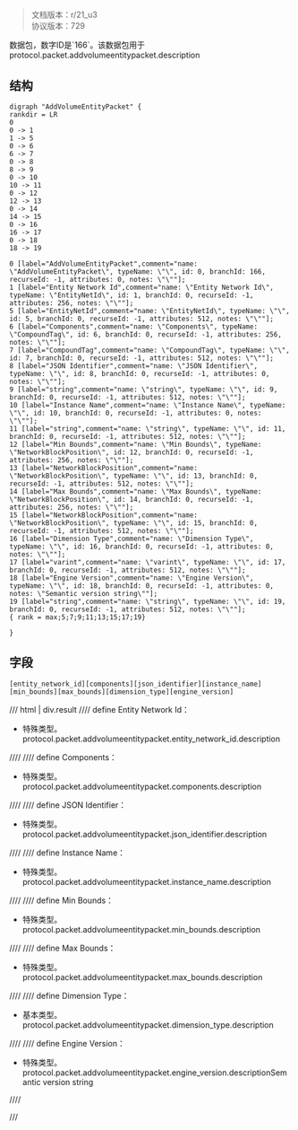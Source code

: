 # <!-- md:samp AddVolumeEntityPacket -->

> 文档版本：r/21_u3<br/>协议版本：729

<!-- md:samp AddVolumeEntityPacket -->数据包，数字ID是`166`。该数据包用于protocol.packet.addvolumeentitypacket.description

## 结构

```viz
digraph "AddVolumeEntityPacket" {
rankdir = LR
0
0 -> 1
1 -> 5
0 -> 6
6 -> 7
0 -> 8
8 -> 9
0 -> 10
10 -> 11
0 -> 12
12 -> 13
0 -> 14
14 -> 15
0 -> 16
16 -> 17
0 -> 18
18 -> 19

0 [label="AddVolumeEntityPacket",comment="name: \"AddVolumeEntityPacket\", typeName: \"\", id: 0, branchId: 166, recurseId: -1, attributes: 0, notes: \"\""];
1 [label="Entity Network Id",comment="name: \"Entity Network Id\", typeName: \"EntityNetId\", id: 1, branchId: 0, recurseId: -1, attributes: 256, notes: \"\""];
5 [label="EntityNetId",comment="name: \"EntityNetId\", typeName: \"\", id: 5, branchId: 0, recurseId: -1, attributes: 512, notes: \"\""];
6 [label="Components",comment="name: \"Components\", typeName: \"CompoundTag\", id: 6, branchId: 0, recurseId: -1, attributes: 256, notes: \"\""];
7 [label="CompoundTag",comment="name: \"CompoundTag\", typeName: \"\", id: 7, branchId: 0, recurseId: -1, attributes: 512, notes: \"\""];
8 [label="JSON Identifier",comment="name: \"JSON Identifier\", typeName: \"\", id: 8, branchId: 0, recurseId: -1, attributes: 0, notes: \"\""];
9 [label="string",comment="name: \"string\", typeName: \"\", id: 9, branchId: 0, recurseId: -1, attributes: 512, notes: \"\""];
10 [label="Instance Name",comment="name: \"Instance Name\", typeName: \"\", id: 10, branchId: 0, recurseId: -1, attributes: 0, notes: \"\""];
11 [label="string",comment="name: \"string\", typeName: \"\", id: 11, branchId: 0, recurseId: -1, attributes: 512, notes: \"\""];
12 [label="Min Bounds",comment="name: \"Min Bounds\", typeName: \"NetworkBlockPosition\", id: 12, branchId: 0, recurseId: -1, attributes: 256, notes: \"\""];
13 [label="NetworkBlockPosition",comment="name: \"NetworkBlockPosition\", typeName: \"\", id: 13, branchId: 0, recurseId: -1, attributes: 512, notes: \"\""];
14 [label="Max Bounds",comment="name: \"Max Bounds\", typeName: \"NetworkBlockPosition\", id: 14, branchId: 0, recurseId: -1, attributes: 256, notes: \"\""];
15 [label="NetworkBlockPosition",comment="name: \"NetworkBlockPosition\", typeName: \"\", id: 15, branchId: 0, recurseId: -1, attributes: 512, notes: \"\""];
16 [label="Dimension Type",comment="name: \"Dimension Type\", typeName: \"\", id: 16, branchId: 0, recurseId: -1, attributes: 0, notes: \"\""];
17 [label="varint",comment="name: \"varint\", typeName: \"\", id: 17, branchId: 0, recurseId: -1, attributes: 512, notes: \"\""];
18 [label="Engine Version",comment="name: \"Engine Version\", typeName: \"\", id: 18, branchId: 0, recurseId: -1, attributes: 0, notes: \"Semantic version string\""];
19 [label="string",comment="name: \"string\", typeName: \"\", id: 19, branchId: 0, recurseId: -1, attributes: 512, notes: \"\""];
{ rank = max;5;7;9;11;13;15;17;19}

}

```

## 字段

```title='AddVolumeEntityPacket'
[entity_network_id][components][json_identifier][instance_name][min_bounds][max_bounds][dimension_type][engine_version]
```

/// html | div.result
//// define
Entity Network Id：[<!-- md:samp EntityNetId -->](../types/entitynetid.md)

- 特殊类型。protocol.packet.addvolumeentitypacket.entity_network_id.description


////
//// define
Components：[<!-- md:samp CompoundTag -->](../types/compoundtag.md)

- 特殊类型。protocol.packet.addvolumeentitypacket.components.description


////
//// define
JSON Identifier：[<!-- md:samp string -->](../types/string.md)

- 特殊类型。protocol.packet.addvolumeentitypacket.json_identifier.description


////
//// define
Instance Name：[<!-- md:samp string -->](../types/string.md)

- 特殊类型。protocol.packet.addvolumeentitypacket.instance_name.description


////
//// define
Min Bounds：[<!-- md:samp NetworkBlockPosition -->](../types/networkblockposition.md)

- 特殊类型。protocol.packet.addvolumeentitypacket.min_bounds.description


////
//// define
Max Bounds：[<!-- md:samp NetworkBlockPosition -->](../types/networkblockposition.md)

- 特殊类型。protocol.packet.addvolumeentitypacket.max_bounds.description


////
//// define
Dimension Type：<!-- md:samp varint -->

- 基本类型。protocol.packet.addvolumeentitypacket.dimension_type.description


////
//// define
Engine Version：[<!-- md:samp string -->](../types/string.md)

- 特殊类型。protocol.packet.addvolumeentitypacket.engine_version.descriptionSemantic version string


////

///

